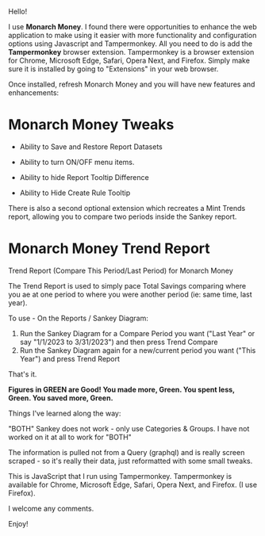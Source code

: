 Hello!

I use **Monarch Money**.  I found there were opportunities to enhance the web application to make using it easier with more functionality and configuration options using Javascript and Tampermonkey.   All you need to do is add the **Tampermonkey** browser extension.  Tampermonkey is a browser extension for Chrome, Microsoft Edge, Safari, Opera Next, and Firefox.  Simply make sure it is installed by going to "Extensions" in your web browser.

Once installed, refresh Monarch Money and you will have new features and enhancements:

# Monarch Money Tweaks

* Ability to Save and Restore Report Datasets
  
* Ability to turn ON/OFF menu items.

* Ability to hide Report Tooltip Difference 

* Ability to Hide Create Rule Tooltip

There is also a second optional extension which recreates a Mint Trends report, allowing you to compare two periods inside the Sankey report.

# Monarch Money Trend Report
Trend Report (Compare This Period/Last Period) for Monarch Money

The Trend Report is used to simply pace Total Savings comparing where you ae at one period to where you were another period (ie: same time, last year).

To use - On the Reports / Sankey Diagram:

1. Run the Sankey Diagram for a Compare Period you want ("Last Year" or say "1/1/2023 to 3/31/2023") and then press Trend Compare
2. Run the Sankey Diagram again for a new/current period you want ("This Year") and press Trend Report

That's it.

**Figures in GREEN are Good!   You made more, Green.  You spent less, Green.  You saved more, Green.**

Things I've learned along the way:

"BOTH" Sankey does not work - only use Categories & Groups. I have not worked on it at all to work for "BOTH"

The information is pulled not from a Query (graphql) and is really screen scraped - so it's really their data, just reformatted with some small tweaks. 

This is JavaScript that I run using Tampermonkey.  Tampermonkey is available for Chrome, Microsoft Edge, Safari, Opera Next, and Firefox. (I use Firefox).

I welcome any comments.

Enjoy!
